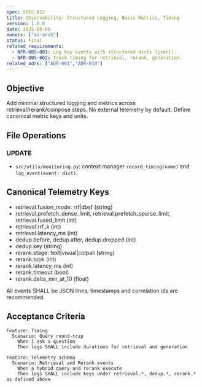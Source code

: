 ```yaml
---
spec: SPEC-012
title: Observability: Structured Logging, Basic Metrics, Timing
version: 1.0.0
date: 2025-09-05
owners: ["ai-arch"]
status: Final
related_requirements:
  - NFR-OBS-001: Log key events with structured dicts (jsonl).
  - NFR-OBS-002: Track timing for retrieval, rerank, generation.
related_adrs: ["ADR-001","ADR-010"]
---
```



## Objective

Add minimal structured logging and metrics across retrieval/rerank/compose steps. No external telemetry by default. Define canonical metric keys and units.

## File Operations

### UPDATE

- `src/utils/monitoring.py`: context manager `record_timing(name)` and `log_event(event: dict)`.

## Canonical Telemetry Keys

- retrieval.fusion_mode: rrf|dbsf (string)
- retrieval.prefetch_dense_limit, retrieval.prefetch_sparse_limit, retrieval.fused_limit (int)
- retrieval.rrf_k (int)
- retrieval.latency_ms (int)
- dedup.before, dedup.after, dedup.dropped (int)
- dedup.key (string)
- rerank.stage: text|visual|colpali (string)
- rerank.topk (int)
- rerank.latency_ms (int)
- rerank.timeout (bool)
- rerank.delta_mrr_at_10 (float)

All events SHALL be JSON lines; timestamps and correlation ids are recommended.

## Acceptance Criteria

```gherkin
Feature: Timing
  Scenario: Query round-trip
    When I ask a question
    Then logs SHALL include durations for retrieval and generation

Feature: Telemetry schema
  Scenario: Retrieval and Rerank events
    When a hybrid query and rerank execute
    Then logs SHALL include keys under retrieval.*, dedup.*, rerank.* as defined above
```
